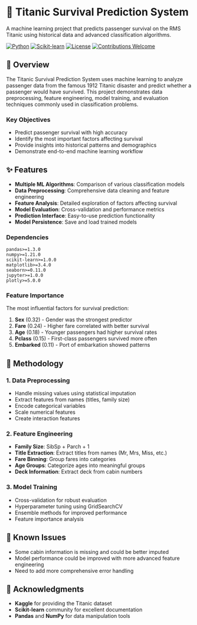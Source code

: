 # 🚢 Titanic Survival Prediction System

A machine learning project that predicts passenger survival on the RMS Titanic using historical data and advanced classification algorithms.

[![Python](https://img.shields.io/badge/Python-3.8+-blue.svg)](https://www.python.org/downloads/)
[![Scikit-learn](https://img.shields.io/badge/Scikit--learn-1.0+-orange.svg)](https://scikit-learn.org/)
[![License](https://img.shields.io/badge/License-MIT-green.svg)](LICENSE)
[![Contributions Welcome](https://img.shields.io/badge/Contributions-Welcome-brightgreen.svg)](CONTRIBUTING.md)


## 🎯 Overview

The Titanic Survival Prediction System uses machine learning to analyze passenger data from the famous 1912 Titanic disaster and predict whether a passenger would have survived. This project demonstrates data preprocessing, feature engineering, model training, and evaluation techniques commonly used in classification problems.

### Key Objectives
- Predict passenger survival with high accuracy
- Identify the most important factors affecting survival
- Provide insights into historical patterns and demographics
- Demonstrate end-to-end machine learning workflow

## ✨ Features

- **Multiple ML Algorithms**: Comparison of various classification models
- **Data Preprocessing**: Comprehensive data cleaning and feature engineering
- **Feature Analysis**: Detailed exploration of factors affecting survival
- **Model Evaluation**: Cross-validation and performance metrics
- **Prediction Interface**: Easy-to-use prediction functionality
- **Model Persistence**: Save and load trained models

### Dependencies

```
pandas>=1.3.0
numpy>=1.21.0
scikit-learn>=1.0.0
matplotlib>=3.4.0
seaborn>=0.11.0
jupyter>=1.0.0
plotly>=5.0.0
```

### Feature Importance

The most influential factors for survival prediction:

1. **Sex** (0.32) - Gender was the strongest predictor
2. **Fare** (0.24) - Higher fare correlated with better survival
3. **Age** (0.18) - Younger passengers had higher survival rates
4. **Pclass** (0.15) - First-class passengers survived more often
5. **Embarked** (0.11) - Port of embarkation showed patterns

## 🔬 Methodology

### 1. Data Preprocessing
- Handle missing values using statistical imputation
- Extract features from names (titles, family size)
- Encode categorical variables
- Scale numerical features
- Create interaction features

### 2. Feature Engineering
- **Family Size**: SibSp + Parch + 1
- **Title Extraction**: Extract titles from names (Mr, Mrs, Miss, etc.)
- **Fare Binning**: Group fares into categories
- **Age Groups**: Categorize ages into meaningful groups
- **Deck Information**: Extract deck from cabin numbers

### 3. Model Training
- Cross-validation for robust evaluation
- Hyperparameter tuning using GridSearchCV
- Ensemble methods for improved performance
- Feature importance analysis


## 🐛 Known Issues

- Some cabin information is missing and could be better imputed
- Model performance could be improved with more advanced feature engineering
- Need to add more comprehensive error handling

## 🙏 Acknowledgments

- **Kaggle** for providing the Titanic dataset
- **Scikit-learn** community for excellent documentation
- **Pandas** and **NumPy** for data manipulation tools
